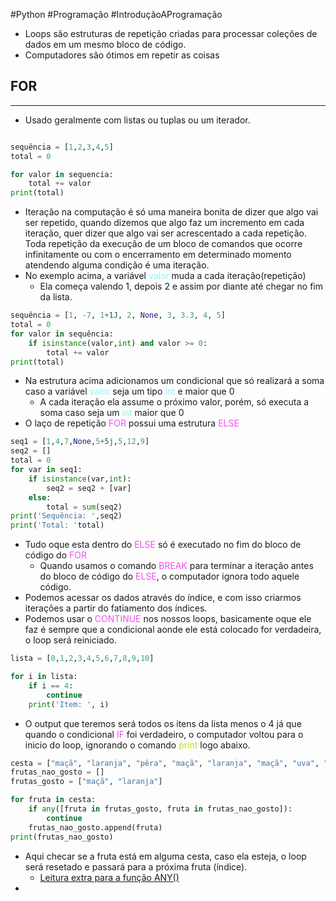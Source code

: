 #Python #Programação #IntroduçãoAProgramação 


- Loops são estruturas de repetição criadas para processar coleções de dados em um mesmo bloco de código.
- Computadores são ótimos em repetir as coisas 

## FOR
---

- Usado geralmente com listas ou tuplas ou um iterador.

```python

sequência = [1,2,3,4,5]
total = 0

for valor in sequencia:
	total += valor
print(total)
```

- Iteração na computação é só uma maneira bonita de dizer que algo vai ser repetido, quando dizemos que algo faz um incremento em cada iteração, quer dizer que algo vai ser acrescentado a cada repetição. Toda repetição da execução de um bloco de comandos que ocorre infinitamente ou com o encerramento em determinado momento atendendo alguma condição é uma iteração.
- No exemplo acima, a variável <span style="color:#8ef3f5">valor</span> muda a cada iteração(repetição)
	- Ela começa valendo 1, depois 2 e assim por diante até chegar no fim da lista.
```python 
sequência = [1, -7, 1+1J, 2, None, 3, 3.3, 4, 5] 
total = 0 
for valor in sequência: 
	if isinstance(valor,int) and valor >= 0: 
		total += valor 
print(total)
```
- Na estrutura acima adicionamos um condicional que só realizará a soma caso a variável <span style="color:#8ef3f5">valor</span> seja um tipo <span style="color:#8ef3f5">int</span> e maior que 0
	- A cada iteração ela assume o próximo valor, porém, só executa a soma caso seja um <span style="color:#8ef3f5">int</span> maior que 0
- O laço de repetição <span style="color:#f04ff3">FOR</span> possui uma estrutura <span style="color:#f04ff3">ELSE</span> 
```python
seq1 = [1,4,7,None,5+5j,5,12,9]
seq2 = []
total = 0
for var in seq1:
	if isinstance(var,int):
		seq2 = seq2 + [var]
	else:
		total = sum(seq2)
print('Sequência: ',seq2)
print('Total: 'total)
```
- Tudo oque esta dentro do <span style="color:#f04ff3">ELSE</span> só é executado no fim do bloco de código do <span style="color:#f04ff3">FOR</span> 
	- Quando usamos o comando <span style="color:#f04ff3">BREAK</span> para terminar a iteração antes do bloco de código do <span style="color:#f04ff3">ELSE</span>, o computador ignora todo aquele código.
- Podemos acessar os dados através do índice, e com isso criarmos iterações a partir do fatiamento dos índices.
- Podemos usar o <span style="color:#f04ff3">CONTINUE</span> nos nossos loops, basicamente oque ele faz é sempre que a condicional aonde ele está colocado for verdadeira, o loop será reiniciado.
```python
lista = [0,1,2,3,4,5,6,7,8,9,10]

for i in lista:
	if i == 4:
		continue
	print('Item: ', i)
```
- O output que teremos será todos os itens da lista menos o 4 já que quando o condicional <span style="color:#f04ff3">IF</span> foi verdadeiro, o computador voltou para o inicio do loop, ignorando o comando <span style="color:#c5de0d">print</span> logo abaixo.
```python
cesta = ["maçã", "laranja", "pêra", "maçã", "laranja", "maçã", "uva", "mamão", "pêra"]
frutas_nao_gosto = []
frutas_gosto = ["maçã", "laranja"]

for fruta in cesta:
	if any([fruta in frutas_gosto, fruta in frutas_nao_gosto]):
		continue
	frutas_nao_gosto.append(fruta)
print(frutas_nao_gosto)
```
- Aqui checar se a fruta está em alguma cesta, caso ela esteja, o loop será resetado e passará para a próxima fruta (índice).
	- [Leitura extra para a função ANY()](https://www.programiz.com/python-programming/methods/built-in/any)
- 